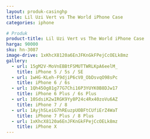 ```yaml
---
layout: produk-casinghp
title: Lil Uzi Vert vs The World iPhone Case
categories: iphone

# Produk
product-title: Lil Uzi Vert vs The World iPhone Case
harga: 90000
sku: hn-3087
image-drive: 1xKhcX8120a6EnJFKnGkFPejCcOELk8mz
gallery:
  - url: 15gM2V-MoVnEBBtFSMUTTWRLKpA6eelM_
    title: iPhone 5 / 5s / SE
  - url: 1wHG-KLeh-F9djiP6cV0_ObDsvqO98sPc
    title: iPhone 6 / 6s
  - url: 1Qh45Og81g77G7Chi16P3YUYK0B8DJw17
    title: iPhone 6 Plus / 6s Plus
  - url: 10SdsiK2wIRGK9Yy8P24c4Rx40zoVu6AZ
    title: iPhone 7 / 8
  - url: 1AyjhSLeiG7hREuzpUOBFtCUfiErZ4WaT
    title: iPhone 7 Plus / 8 Plus
  - url: 1xKhcX8120a6EnJFKnGkFPejCcOELk8mz
    title: iPhone X
---
```


